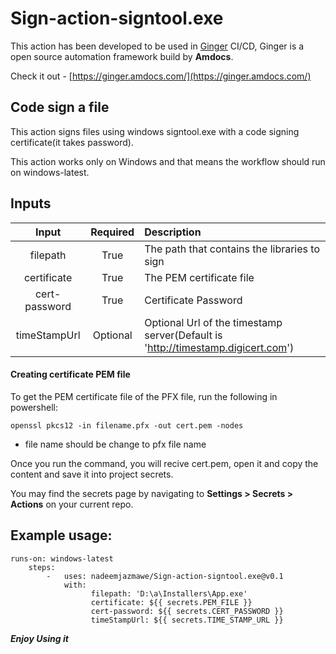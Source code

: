 # Sign-action-signtool.exe
This action has been developed to be used in [Ginger](https://github.com/Ginger-Automation/Ginger) CI/CD, Ginger is a open source automation framework build by **Amdocs**.

Check it out - [https://ginger.amdocs.com/](https://ginger.amdocs.com/)

## Code sign a file
This action signs files using windows signtool.exe with a code signing certificate(it takes password).

This action works only on Windows and that means the workflow should run on windows-latest.

## Inputs

| Input  | Required  | Description |
| :------------: |:---------------:| :----------|
| filepath            | True        |  The path that contains the libraries to sign |
| certificate        | True        |    The PEM certificate file |
| cert-password | True        |   Certificate Password |
| timeStampUrl | Optional |  Optional Url of the timestamp server(Default is 'http://timestamp.digicert.com')  |


#### Creating certificate PEM file

To get the PEM certificate file of the PFX file, run the following in powershell:

 ``` openssl pkcs12 -in filename.pfx -out cert.pem -nodes ```
* file name should be change to pfx file name

Once you run the command, you will recive cert.pem, open it and copy the content and save it into project secrets.

You may find the secrets page by navigating to **Settings > Secrets > Actions** on your current repo.


## Example usage:
```
runs-on: windows-latest
	steps:
		-   uses: nadeemjazmawe/Sign-action-signtool.exe@v0.1
			with: 
				  filepath: 'D:\a\Installers\App.exe'   
				  certificate: ${{ secrets.PEM_FILE }}
				  cert-password: ${{ secrets.CERT_PASSWORD }}
				  timeStampUrl: ${{ secrets.TIME_STAMP_URL }}
```




***Enjoy Using it***
